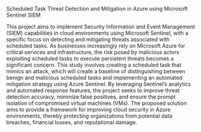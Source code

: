 Scheduled Task Threat Detection and Mitigation in Azure using Microsoft Sentinel SIEM

This project aims to implement Security Information and Event Management (SIEM) capabilities in cloud environments using Microsoft Sentinel, with a specific focus on detecting and mitigating threats associated with scheduled tasks. As businesses increasingly rely on Microsoft Azure for critical services and infrastructure, the risk posed by malicious actors exploiting scheduled tasks to execute persistent threats becomes a significant concern. This study involves creating a scheduled task that mimics an attack, which will create a baseline of distinguishing between benign and malicious scheduled tasks and implementing an automated mitigation strategy using Azure Sentinel. By leveraging Sentinel’s analytics and automated response features, the project seeks to improve threat detection accuracy, minimize false positives, and ensure the prompt isolation of compromised virtual machines (VMs). The proposed solution aims to provide a framework for improving cloud security in Azure environments, thereby protecting organizations from potential data breaches, financial losses, and reputational damage.
